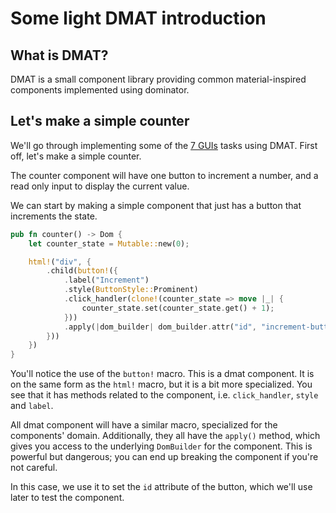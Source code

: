 # Some light DMAT introduction

## What is DMAT?

DMAT is a small component library providing common material-inspired components implemented using dominator.


## Let's make a simple counter

We'll go through implementing some of the [7 GUIs](https://eugenkiss.github.io/7guis/tasks) tasks using DMAT.
First off, let's make a simple counter.

The counter component will have one button to increment a number, and a read only input to display the current value. 

We can start by making a simple component that just has a button that increments the state.

```rust
pub fn counter() -> Dom {
    let counter_state = Mutable::new(0);

    html!("div", {
        .child(button!({
            .label("Increment")
            .style(ButtonStyle::Prominent)
            .click_handler(clone!(counter_state => move |_| {
                counter_state.set(counter_state.get() + 1);
            }))
            .apply(|dom_builder| dom_builder.attr("id", "increment-button"))
        }))
    })
}
```

You'll notice the use of the `button!` macro.
This is a dmat component. 
It is on the same form as the `html!` macro, but it is a bit more specialized.
You see that it has methods related to the component, i.e. `click_handler`, `style` and `label`.

All dmat component will have a similar macro, specialized for the components' domain.
Additionally, they all have the `apply()` method, which gives you access to the underlying `DomBuilder` for the component.
This is powerful but dangerous; you can end up breaking the component if you're not careful.

In this case, we use it to set the `id` attribute of the button, which we'll use later to test the component.
